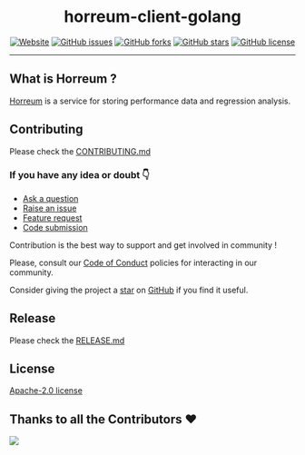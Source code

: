 <div align="center">

# horreum-client-golang

<a href="https://horreum.hyperfoil.io/"><img alt="Website" src="https://img.shields.io/website?up_message=live&url=https%3A%2F%2Fhorreum.hyperfoil.io/"></a>
<a href="https://github.com/Hyperfoil/horreum-client-golang/issues"><img alt="GitHub issues" src="https://img.shields.io/github/issues/Hyperfoil/horreum-client-golang"></a>
<a href="https://github.com/Hyperfoil/horreum-client-golang/fork"><img alt="GitHub forks" src="https://img.shields.io/github/forks/Hyperfoil/horreum-client-golang"></a>
<a href="https://github.com/Hyperfoil/horreum-client-golang/stargazers"><img alt="GitHub stars" src="https://img.shields.io/github/stars/Hyperfoil/horreum-client-golang"></a>
<a href="https://github.com/Hyperfoil/horreum-client-golang/blob/main/LICENSE"><img alt="GitHub license" src="https://img.shields.io/github/license/Hyperfoil/horreum-client-golang"></a> 

</div>

---
## What is Horreum ?

[Horreum](https://github.com/Hyperfoil/Horreum) is a service for storing performance data and regression analysis.

## Contributing

Please check the [CONTRIBUTING.md](./CONTRIBUTING.md)

### If you have any idea or doubt 👇

* [Ask a question](https://github.com/Hyperfoil/horreum-client-golang/discussions)
* [Raise an issue](https://github.com/Hyperfoil/horreum-client-golang/issues)
* [Feature request](https://github.com/Hyperfoil/horreum-client-golang/issues)
* [Code submission](https://github.com/Hyperfoil/horreum-client-golang/pulls)

Contribution is the best way to support and get involved in community !

Please, consult our [Code of Conduct](./CODE_OF_CONDUCT.md) policies for interacting in our
community.

Consider giving the project a [star](https://github.com/Hyperfoil/horreum-client-golang/stargazers) on
[GitHub](https://github.com/Hyperfoil/horreum-client-golang/) if you find it useful.

## Release
Please check the [RELEASE.md](./docs/RELEASE.md)

## License

[Apache-2.0 license](https://opensource.org/licenses/Apache-2.0)

## Thanks to all the Contributors ❤️

<img src="https://contrib.rocks/image?repo=Hyperfoil/horreum-client-golang" />
